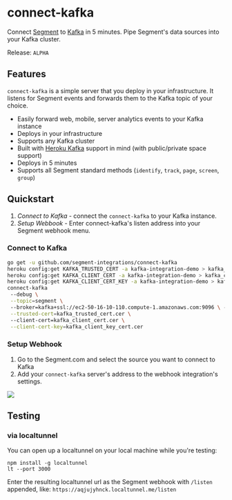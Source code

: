 # connect-kafka

Connect [Segment](https://segment.com/) to [Kafka](http://kafka.apache.org/) in 5 minutes. Pipe Segment's data sources into your Kafka cluster.

Release: `ALPHA`

## Features
`connect-kafka` is a simple server that you deploy in your infrastructure. It listens for Segment events and forwards them to the Kafka topic of your choice.

- Easily forward web, mobile, server analytics events to your Kafka instance
- Deploys in your infrastructure
- Supports any Kafka cluster 
- Built with [Heroku Kafka](https://www.heroku.com/kafka) support in mind (with public/private space support)
- Deploys in 5 minutes
- Supports all Segment standard methods (`identify`, `track`, `page`, `screen`, `group`)

## Quickstart

1. *Connect to Kafka* - connect the `connect-kafka` to your Kafka instance.
2. *Setup Webbook* - Enter connect-kafka's listen address into your Segment webhook menu.

### Connect to Kafka

```bash
go get -u github.com/segment-integrations/connect-kafka
heroku config:get KAFKA_TRUSTED_CERT -a kafka-integration-demo > kafka_trusted_cert.cer
heroku config:get KAFKA_CLIENT_CERT -a kafka-integration-demo > kafka_client_cert.cer
heroku config:get KAFKA_CLIENT_CERT_KEY -a kafka-integration-demo > kafka_client_key_cert.cer
connect-kafka 
 --debug \
 --topic=segment \ 
 --broker=kafka+ssl://ec2-50-16-10-110.compute-1.amazonaws.com:9096 \ --broker=kafka+ssl://ec2-52-7-67-181.compute-1.amazonaws.com:9096 \ --broker=kafka+ssl://ec2-23-25-240-35.compute-1.amazonaws.com:9096 \
 --trusted-cert=kafka_trusted_cert.cer \ 
 --client-cert=kafka_client_cert.cer \
 --client-cert-key=kafka_client_key_cert.cer
```

### Setup Webhook

1. Go to the Segment.com and select the source you want to connect to Kafka
2. Add your `connect-kafka` server's address to the webhook integration's settings.

![](http://g.recordit.co/XcyIz2fqJv.gif)


## Testing

### via localtunnel

You can open up a localtunnel on your local machine while you're testing: 

```
npm install -g localtunnel
lt --port 3000
```

Enter the resulting localtunnel url as the Segment webhook with `/listen` appended, like: `https://aqjujyhnck.localtunnel.me/listen`
